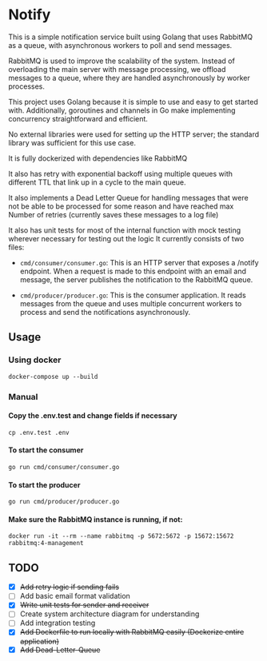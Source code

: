 # Notify

This is a simple notification service built using Golang that uses RabbitMQ as a queue, with asynchronous workers to poll and send messages.

RabbitMQ is used to improve the scalability of the system.
Instead of overloading the main server with message processing, we offload messages to a queue, where they are handled asynchronously by worker processes.

This project uses Golang because it is simple to use and easy to get started with.
Additionally, goroutines and channels in Go make implementing concurrency straightforward and efficient.

No external libraries were used for setting up the HTTP server; the standard library was sufficient for this use case.

It is fully dockerized with dependencies like RabbitMQ

It also has retry with exponential backoff using multiple queues with different TTL that link up in a cycle to the main queue.

It also implements a Dead Letter Queue for handling messages that were not be able to be processed for some reason and have reached max Number of retries (currently saves these messages to a log file)

It also has unit tests for most of the internal function with mock testing wherever necessary for testing out the logic
It currently consists of two files:

* `cmd/consumer/consumer.go`: This is an HTTP server that exposes a /notify endpoint.
When a request is made to this endpoint with an email and message, the server publishes the notification to the RabbitMQ queue.

* `cmd/producer/producer.go`: This is the consumer application.
It reads messages from the queue and uses multiple concurrent workers to process and send the notifications asynchronously.

## Usage

### Using docker

`docker-compose up --build`

### Manual

#### Copy the .env.test and change fields if necessary
`cp .env.test .env`

#### To start the consumer
`go run cmd/consumer/consumer.go`

#### To start the producer
`go run cmd/producer/producer.go`

#### Make sure the RabbitMQ instance is running, if not:
`docker run -it --rm --name rabbitmq -p 5672:5672 -p 15672:15672 rabbitmq:4-management`

## TODO
- [x] ~~Add retry logic if sending fails~~
- [ ] Add basic email format validation
- [x] ~~Write unit tests for sender and receiver~~
- [ ] Create system architecture diagram for understanding
- [ ] Add integration testing
- [x] ~~Add Dockerfile to run locally with RabbitMQ easily (Dockerize entire application)~~
- [x] ~~Add Dead-Letter-Queue~~
